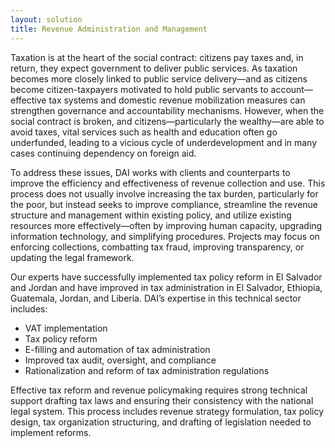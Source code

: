 ```yaml
---
layout: solution
title: Revenue Administration and Management
---
```


Taxation is at the heart of the social contract: citizens pay taxes and, in return, they expect government to deliver public services. As taxation becomes more closely linked to public service delivery—and as citizens become citizen-taxpayers motivated to hold public servants to account—effective tax systems and domestic revenue mobilization measures can strengthen governance and accountability mechanisms. However, when the social contract is broken, and citizens—particularly the wealthy—are able to avoid taxes, vital services such as health and education often go underfunded, leading to a vicious cycle of underdevelopment and in many cases continuing dependency on foreign aid. 

<script id="infogram_0_e_filing_soars_in_philippines_fueling_tax_revenue_growth" title="E-Filing Soars in Philippines, Fueling Tax-Revenue Growth" src="//e.infogr.am/js/dist/embed.js?aeO" type="text/javascript"></script>

To address these issues, DAI works with clients and counterparts to improve the efficiency and effectiveness of revenue collection and use. This process does not usually involve increasing the tax burden, particularly for the poor, but instead seeks to improve compliance, streamline the revenue structure and management within existing policy, and utilize existing resources more effectively—often by improving human capacity, upgrading information technology, and simplifying procedures. Projects may focus on enforcing collections, combatting tax fraud, improving transparency, or updating the legal framework.

Our experts have successfully implemented tax policy reform in El Salvador and Jordan and have improved in tax administration in El Salvador, Ethiopia, Guatemala, Jordan, and Liberia. DAI’s expertise in this technical sector includes:
 
* VAT implementation
* Tax policy reform
* E-filling and automation of tax administration
* Improved tax audit, oversight, and compliance 
* Rationalization and reform of tax administration regulations

Effective tax reform and revenue policymaking requires strong technical support drafting tax laws and ensuring their consistency with the national legal system. This process includes revenue strategy formulation, tax policy design, tax organization structuring, and drafting of legislation needed to implement reforms. 


